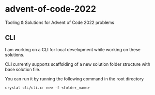 # advent-of-code-2022
Tooling &amp; Solutions for Advent of Code 2022 problems

## CLI
I am working on a CLI for local development while working on these solutions.

CLI currently supports scaffolding of a new solution folder structure with base solution file.

You can run it by running the following command in the root directory

```crystal cli/cli.cr new -f <folder_name>```
